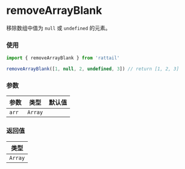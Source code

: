 # removeArrayBlank

移除数组中值为 `null` 或 `undefined` 的元素。

### 使用

```ts
import { removeArrayBlank } from 'rattail'

removeArrayBlank([1, null, 2, undefined, 3]) // return [1, 2, 3]
```

### 参数

| 参数  | 类型    | 默认值 |
| ----- | ------- | ------ |
| `arr` | `Array` |        |

### 返回值

| 类型    |
| ------- |
| `Array` |
